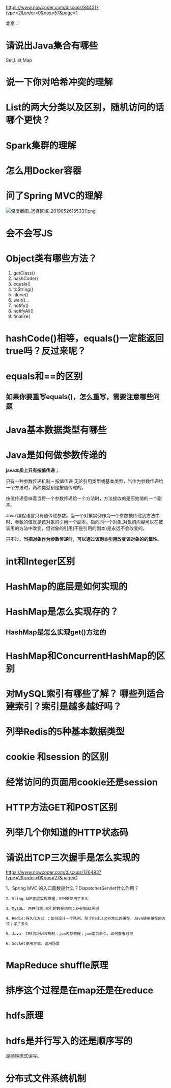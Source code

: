 https://www.nowcoder.com/discuss/84431?type=2&order=0&pos=57&page=1

北京： 

# 请说出Java集合有哪些

Set,List,Map

# 说一下你对哈希冲突的理解  

# List的两大分类以及区别，随机访问的话哪个更快？  

# Spark集群的理解  

# 怎么用Docker容器

# 问了Spring MVC的理解

![深度截图_选择区域_20190526155337.png](https://i.loli.net/2019/05/26/5cea460a80ac716924.png)

# 会不会写JS   

#  Object类有哪些方法？  

1.  getClass()  
2.  hashCode()  
3.  equals()  
4.  toString()  
5. clone()  
6.  wait()...  
7.  notify()  
8. notifyAll()  
9. finalize(

# hashCode()相等，equals()一定能返回true吗？反过来呢？  

# equals和==的区别  

## 如果你要重写equals()，怎么重写，需要注意哪些问题  

# Java基本数据类型有哪些  

# Java是如何做参数传递的  

**java本质上只有按值传递；**

只有一种参数传递机制 – 按值传递
无论引用类型或基本类型，当作为参数传递给一个方法时，两种类型都是按值传递的。

按值传递意味着当将一个参数传递给一个方法时，方法接收的是原始值的一个副本。

Java 编程语言只有值传递参数。当一个对象实例作为一个参数被传递到方法中时，参数的值就是该对象的引用一个副本。指向同一个对象,对象的内容可以在被调用的方法中改变，但对象的引用(不是引用的副本)是永远不会改变的。

只不过，**当把对象作为参数传递时，可以通过该副本引用改变该对象的的属性**。

# int和Integer区别  

# HashMap的底层是如何实现的  

# HashMap是怎么实现存的？  

## HashMap是怎么实现get()方法的  

# HashMap和ConcurrentHashMap的区别  

# 对MySQL索引有哪些了解？	哪些列适合建索引？索引是越多越好吗？  

# 列举Redis的5种基本数据类型  

# cookie 和session 的区别  

# 经常访问的页面用cookie还是session  

# HTTP方法GET和POST区别   

# 列举几个你知道的HTTP状态码  

# 请说出TCP三次握手是怎么实现的 

 

https://www.nowcoder.com/discuss/126493?type=2&order=0&pos=27&page=1

1、Spring MVC 的入口函数是什么？DispatcherServlet什么作用？  

 	2、Sring AOP底层实现原理；SSM框架用了多久  

 	3、MySQL: 两种引擎;索引的数据结构；B+树和红黑树  

 	4、Redis:持久化方式 ；如何设计一个队列。除了Redis之外常见的缓存，Java使用缓存的方式；学了多久  

 	5、Java: CMS垃圾回收机制；jvm内存管理；jvm常见命令，如何查看线程  

 	6、Socket使用方式、运用场景  

# MapReduce shuffle原理

# 排序这个过程是在map还是在reduce 

# hdfs原理



# hdfs是并行写入的还是顺序写的

是顺序流式读写。

# 分布式文件系统机制







